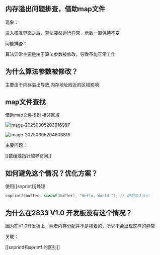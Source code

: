 ## 内存溢出问题排查，借助map文件

现象：

进入校准界面之后，算法突然运行异常，示数一直保持不变

问题排查：

算法异常主要是由于算法参数被修改，导致不能正常工作



## 为什么算法参数被修改？

主要由于内存溢出导致,内存地址附近的区域影响

## map文件查找

借助map文件找到 相邻区域

![image-20250305203916987](https://tc8483.oss-cn-beijing.aliyuncs.com/image/image-20250305203916987.png)



![image-20250305204603816](https://tc8483.oss-cn-beijing.aliyuncs.com/image/image-20250305204603816.png)

主要问题：

[[数组或指针越界访问]]

## 如何避免这个情况？优化方案？

使用[[snprintf]]处理

```c
snprintf(buffer, sizeof(buffer), "Hello, World!"); // 限制写入大小

```

## 为什么在2833 V1.0 开发板没有这个情况？

因为在V1.0开发板上，两者内存分配并不是挨着的，所以不会出现这样的异常


关联：

[[snprintf和sprintf 的区别]]